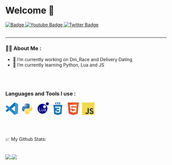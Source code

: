 # Welcome 👋

<div id="badges">
  <a href="https://savagerage.newgrounds.com/" target="_blank">
    <img src="https://img.shields.io/badge/Newgrounds-orange?style=for-the-badge&logo=&logoColor=white" alt="Badge"/>
   </a>
  <a href="https://www.youtube.com/channel/UC-0uLOU5qBz5PbzQ9tUzHbQ">
    <img src="https://img.shields.io/badge/YouTube-red?style=for-the-badge&logo=youtube&logoColor=white" alt="Youtube Badge"/>
  </a>
  <a href="https://twitter.com/savage_rage">
    <img src="https://img.shields.io/badge/Twitter-blue?style=for-the-badge&logo=twitter&logoColor=white" alt="Twitter Badge"/>
  </a>
</div>
<img src="https://komarev.com/ghpvc/?username=SavageRage69&style=flat-square&color=blue" alt=""/>

---

### :man_technologist: About Me :
- 🔭 I’m currently working on Dm_Race and Delivery Dating
- 🌱 I’m currently learning Python, Lua and JS

<br><br>

### Languages and Tools I use :
<div>
  <img src="https://github.com/devicons/devicon/blob/master/icons/vscode/vscode-original.svg"  title="VSC" alt="VSC" width="40" height="40"/>&nbsp;
  <img src="https://github.com/devicons/devicon/blob/master/icons/python/python-original.svg"  title="Python" alt="Python" width="40" height="40"/>&nbsp;
  <img src="https://github.com/devicons/devicon/blob/master/icons/lua/lua-original-wordmark.svg"  title="lua" alt="lua" width="40" height="40"/>&nbsp;
  <img src="https://github.com/devicons/devicon/blob/master/icons/css3/css3-plain-wordmark.svg"  title="CSS3" alt="CSS" width="40" height="40"/>&nbsp;
  <img src="https://github.com/devicons/devicon/blob/master/icons/html5/html5-original.svg" title="HTML5" alt="HTML" width="40" height="40"/>&nbsp;
  <img src="https://github.com/devicons/devicon/blob/master/icons/javascript/javascript-original.svg" title="JavaScript" alt="JavaScript" width="40" height="40"/>&nbsp;
</div>

<br><br>

📈 My Github Stats:

<br>

<a href="https://github.com/anuraghazra/github-readme-stats">
  <img align="center" src="https://github-readme-stats.vercel.app/api?username=SavageRage69&show_icons=true&theme=aura_dark" />
</a>
<a href="https://github.com/anuraghazra/convoychat">
  <img align="center" src="https://github-readme-stats.vercel.app/api/top-langs/?username=SavageRage69&layout=compact&langs_count=8&theme=aura_dark" />
</a>
<!-- <img height="180em" src="https://github-readme-stats.vercel.app/api?username=SavageRage69&show_icons=true&hide_border=true&&count_private=true&include_all_commits=true" /> <img height="180em" src="https://github-readme-stats.vercel.app/api/top-langs/?username=SavageRage69&layout=compact" />

-->
<!--
**SavageRage69/SavageRage69** is a ✨ _special_ ✨ repository because its `README.md` (this file) appears on your GitHub profile.

Here are some ideas to get you started:

- 🔭 I’m currently working on ...
- 🌱 I’m currently learning ...
- 👯 I’m looking to collaborate on ...
- 🤔 I’m looking for help with ...
- 💬 Ask me about ...
- 📫 How to reach me: ...
- 😄 Pronouns: ...
- ⚡ Fun fact: ...
-->
